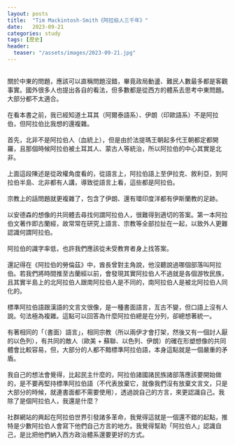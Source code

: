 ```yaml
---
layout: posts
title:  "Tim Mackintosh-Smith《阿拉伯人三千年》"
date:   2023-09-21
categories: study
tags: [歷史]
header: 
  teaser: "/assets/images/2023-09-21.jpg"
---
```

<br>
關於中東的問題，應該可以直稱問題沒錯，畢竟政局動盪、難民人數最多都是客觀事實。國外很多人也提出各自的看法，但多數都是從西方的體系去思考中東問題。大部分都不太適合。<br><br>
在看本書之前，我已經知道土耳其（阿爾泰語系）、伊朗（印歐語系）不是阿拉伯，但阿拉伯比我想的還複雜。<br><br>
首先，北非不是阿拉伯人（血統上），但是由於法提瑪王朝起多代王朝都定都開羅，且那個時候阿拉伯被土耳其人、蒙古人等統治，所以阿拉伯的中心其實是北非。<br><br>
上面這段陳述是從政權角度看的，從語言上，阿拉伯語上至伊拉克、敘利亞，到阿拉伯半島、北非都有人講，導致從語言上看，這些都是阿拉伯。<br><br>
宗教上的話問題就更複雜了，包含了伊朗、還有環印度洋都有伊斯蘭教的足跡。 <br><br>
以安德森的想像的共同體去尋找何謂阿拉伯人，很難得到適切的答案。第一本阿拉伯文著作即古蘭經，故常常在研究上語言、宗教等全部拉扯在一起，以致外人更難認識何謂阿拉伯。<br><br>
阿拉伯的識字率低，也許我們應該從未受教育者身上找答案。<br><br>
還記得在《阿拉伯的勞倫茲》中，酋長曾對主角說，他沒聽說過哪個部落叫阿拉伯。若我們將時間推至古蘭經以前，會發現其實阿拉伯人不過就是各個游牧民族，且其實半島上的北阿拉伯人跟南阿拉伯人是不同的，南阿拉伯人是被北阿拉伯人同化的。<br><br>
標準阿拉伯語跟漢語的文言文很像，是一種書面語言，亙古不變，但口語上沒有人說。句法極為複雜。這點可以回答為什麼阿拉伯總是在分列，卻總想著統一。<br><br>
有著相同的「（書面）語言」，相同宗教（所以兩伊才會打架，然後又有一個討人厭的以色列），有共同的敵人（歐美 + 蘇聯、以色列、伊朗）的確在形塑想像的共同體會比較容易，但，大部分的人都不黯標準阿拉伯語，本身這點就是一個嚴重的矛盾。<br><br>
我自己的想法會覺得，比起民主什麼的，阿拉伯諸國諸民族諸部落應該要開始做的，是不要再堅持標準阿拉伯語（不代表放棄它，就像我們沒有放棄文言文，只是大部分的時候，就連書面都不需要使用），透過說自己的方言，來更認識自己。我除了是個阿拉伯人，我還是什麼？<br><br>
社群網站的興起在阿拉伯世界引發諸多革命，我覺得這就是一個還不錯的起點，推特是少數阿拉伯人會寫下他們自己方言的地方。我覺得幫助「阿拉伯人」認識自己，是比把他們納入西方政治體系還要更好的方式。<br><br>